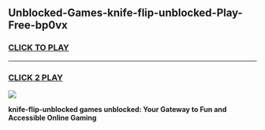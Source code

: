 
## Unblocked-Games-knife-flip-unblocked-Play-Free-bp0vx
<h3>
<a href="https://premium76.site?title=knife-flip-unblocked&ref=19M">CLICK TO PLAY</a></h3>
<hr>

<h3>
<a href="https://premium76.site?title=knife-flip-unblocked&ref=19M">CLICK 2 PLAY</a>
  
</h3>

<a href="https://premium76.site?title=knife-flip-unblocked&ref=19M"><img src="https://clearcache.store/games.png"></a>


**knife-flip-unblocked games unblocked: Your Gateway to Fun and Accessible Online Gaming**
